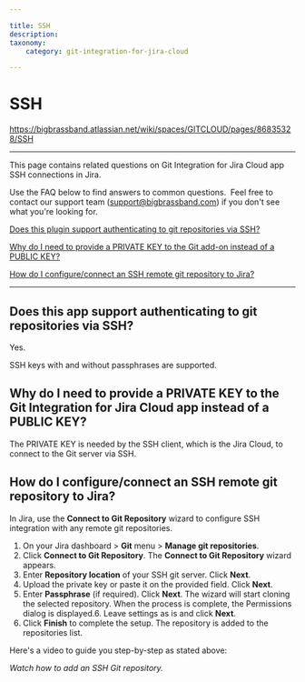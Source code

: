 ```yaml
---

title: SSH
description:
taxonomy:
    category: git-integration-for-jira-cloud

---
```


# SSH

<https://bigbrassband.atlassian.net/wiki/spaces/GITCLOUD/pages/86835328/SSH>

* * *

This page contains related questions on Git Integration for Jira Cloud app SSH connections in Jira.

Use the FAQ below to find answers to common questions.  Feel free to contact our support team ([support@bigbrassband.com](mailto:support@bigbrassband.com?subject=Help%20on%20SSH%20issues%20-)) if you don't see what you're looking for.

[Does this plugin support authenticating to git repositories via SSH?](#SSH-sshauthsupport)

[Why do I need to provide a PRIVATE KEY to the Git add-on instead of a PUBLIC KEY?](#SSH-gifjreqprivkey)

[How do I configure/connect an SSH remote git repository to Jira?](#SSH-cfgsshremotegit)

  

* * *

  

  

## **Does this app support authenticating to git repositories via SSH?**

Yes.

SSH keys with and without passphrases are supported.

## **Why do I need to provide a PRIVATE KEY to the Git Integration for Jira Cloud app instead of a PUBLIC KEY?**

The PRIVATE KEY is needed by the SSH client, which is the Jira Cloud, to connect to the Git server via SSH.

  

## **How do I configure/connect an SSH remote git repository to Jira?**

In Jira, use the **Connect to Git Repository** wizard to configure SSH integration with any remote git repositories.

1.  On your Jira dashboard > **Git** menu > **Manage git repositories**.
2.  Click **Connect to Git Repository**. The **Connect to Git Repository** wizard appears.
3.  Enter **Repository location** of your SSH git server. Click **Next**.
4.  Upload the private key or paste it on the provided field. Click **Next**.
5.  Enter **Passphrase** (if required). Click **Next**.
The wizard will start cloning the selected repository. When the process is complete, the Permissions dialog is displayed.6.  Leave settings as is and click **Next**.
7.  Click **Finish** to complete the setup. The repository is added to the repositories list.

  

Here's a video to guide you step-by-step as stated above:

  

_Watch how to add an SSH Git repository._